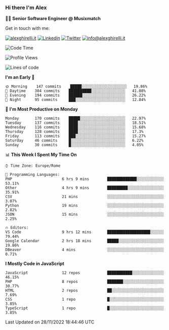 ### Hi there I'm Alex

👨‍💻 __Senior Software Engineer @ Musixmatch__

Get in touch with me:

[![alexghirelli.it](https://img.shields.io/static/v1?label=alexghirelli.it&message=%20&color=red&logo=&style=flat-square&logoColor=white)](https://www.alexghirelli.it/)
[![Linkedin](https://img.shields.io/static/v1?label=Linkedin&message=%20&color=blue&logo=Linkedin&style=flat-square&logoColor=white)](https://linkedin.com/in/alexghirelli)
[![Twitter](https://img.shields.io/static/v1?label=Twitter&message=%20&color=blue&logo=Twitter&style=flat-square&logoColor=white)](https://twitter.com/alexGhirelli)
[![info@alexghirelli.it](https://img.shields.io/static/v1?label=info@alexghirelli.it&message=%20&color=red&logo=gmail&style=flat-square&logoColor=white)](mailto:info@alexghirelli.it)

<!--START_SECTION:waka-->
![Code Time](http://img.shields.io/badge/Code%20Time-7%2C131%20hrs%2059%20mins-blue)

![Profile Views](http://img.shields.io/badge/Profile%20Views-0-blue)

![Lines of code](https://img.shields.io/badge/From%20Hello%20World%20I%27ve%20Written-790%20Thousand%20lines%20of%20code-blue)

**I'm an Early 🐤** 

```text
🌞 Morning    147 commits    █████░░░░░░░░░░░░░░░░░░░░   19.86% 
🌆 Daytime    304 commits    ██████████░░░░░░░░░░░░░░░   41.08% 
🌃 Evening    194 commits    ██████░░░░░░░░░░░░░░░░░░░   26.22% 
🌙 Night      95 commits     ███░░░░░░░░░░░░░░░░░░░░░░   12.84%

```
📅 **I'm Most Productive on Monday** 

```text
Monday       170 commits    █████░░░░░░░░░░░░░░░░░░░░   22.97% 
Tuesday      137 commits    ████░░░░░░░░░░░░░░░░░░░░░   18.51% 
Wednesday    116 commits    ████░░░░░░░░░░░░░░░░░░░░░   15.68% 
Thursday     128 commits    ████░░░░░░░░░░░░░░░░░░░░░   17.3% 
Friday       113 commits    ███░░░░░░░░░░░░░░░░░░░░░░   15.27% 
Saturday     46 commits     █░░░░░░░░░░░░░░░░░░░░░░░░   6.22% 
Sunday       30 commits     █░░░░░░░░░░░░░░░░░░░░░░░░   4.05%

```


📊 **This Week I Spent My Time On** 

```text
⌚︎ Time Zone: Europe/Rome

💬 Programming Languages: 
PHP                      6 hrs 9 mins        █████████████░░░░░░░░░░░░   53.11% 
Other                    4 hrs 9 mins        █████████░░░░░░░░░░░░░░░░   35.91% 
CSV                      21 mins             ░░░░░░░░░░░░░░░░░░░░░░░░░   3.07% 
Python                   19 mins             ░░░░░░░░░░░░░░░░░░░░░░░░░   2.82% 
JSON                     15 mins             ░░░░░░░░░░░░░░░░░░░░░░░░░   2.25%

🔥 Editors: 
VS Code                  9 hrs 12 mins       ███████████████████░░░░░░   79.44% 
Google Calendar          2 hrs 18 mins       █████░░░░░░░░░░░░░░░░░░░░   19.86% 
DBeaver                  4 mins              ░░░░░░░░░░░░░░░░░░░░░░░░░   0.71%

```

**I Mostly Code in JavaScript** 

```text
JavaScript               12 repos            ███████████░░░░░░░░░░░░░░   46.15% 
PHP                      8 repos             ███████░░░░░░░░░░░░░░░░░░   30.77% 
HTML                     2 repos             ██░░░░░░░░░░░░░░░░░░░░░░░   7.69% 
CSS                      1 repo              █░░░░░░░░░░░░░░░░░░░░░░░░   3.85% 
TypeScript               1 repo              █░░░░░░░░░░░░░░░░░░░░░░░░   3.85%

```



 Last Updated on 28/11/2022 18:44:46 UTC
<!--END_SECTION:waka-->
